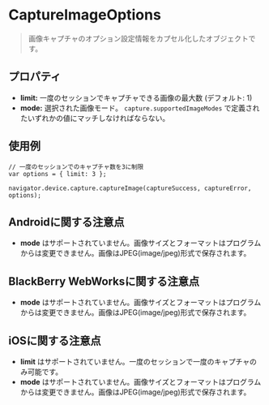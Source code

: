 CaptureImageOptions
===================

> 画像キャプチャのオプション設定情報をカプセル化したオブジェクトです。

プロパティ
----------

- __limit:__ 一度のセッションでキャプチャできる画像の最大数 (デフォルト: 1)
- __mode:__ 選択された画像モード。 `capture.supportedImageModes` で定義されたいずれかの値にマッチしなければならない。

使用例
-------------

    // 一度のセッションでのキャプチャ数を3に制限
    var options = { limit: 3 };

    navigator.device.capture.captureImage(captureSuccess, captureError, options);

Androidに関する注意点
----------------------------

- __mode__ はサポートされていません。画像サイズとフォーマットはプログラムからは変更できません。画像はJPEG(image/jpeg)形式で保存されます。

BlackBerry WebWorksに関する注意点
--------------------------

- __mode__ はサポートされていません。画像サイズとフォーマットはプログラムからは変更できません。画像はJPEG(image/jpeg)形式で保存されます。

iOSに関する注意点
----------

- __limit__ はサポートされていません。一度のセッションで一度のキャプチャのみ可能です。
- __mode__ はサポートされていません。画像サイズとフォーマットはプログラムからは変更できません。画像はJPEG(image/jpeg)形式で保存されます。
